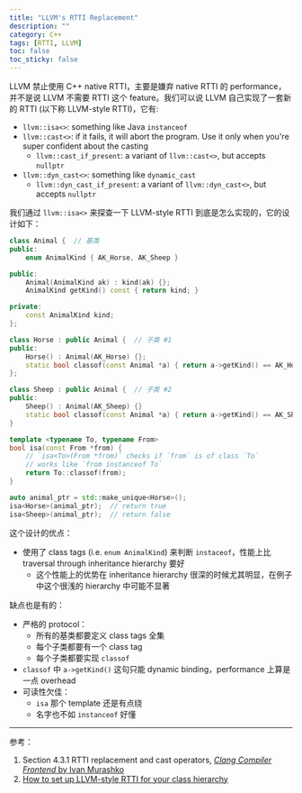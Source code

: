 ```yaml
---
title: "LLVM's RTTI Replacement"
description: ""
category: C++
tags: [RTTI, LLVM]
toc: false
toc_sticky: false
---
```


LLVM 禁止使用 C++ native RTTI，主要是嫌弃 native RTTI 的 performance，并不是说 LLVM 不需要 RTTI 这个 feature。我们可以说 LLVM 自己实现了一套新的 RTTI (以下称 LLVM-style RTTI)，它有:

- `llvm::isa<>`: something like Java `instanceof`
- `llvm::cast<>`: if it fails, it will abort the program. Use it only when you're super confident about the casting
    - `llvm::cast_if_present`: a variant of `llvm::cast<>`, but accepts `nullptr`
- `llvm::dyn_cast<>`: something like `dynamic_cast`
    - `llvm::dyn_cast_if_present`: a variant of `llvm::dyn_cast<>`, but accepts `nullptr`

我们通过 `llvm::isa<>` 来探查一下 LLVM-style RTTI 到底是怎么实现的，它的设计如下：

```cpp
class Animal {  // 基类
public:
    enum AnimalKind { AK_Horse, AK_Sheep }

public:
    Animal(AnimalKind ak) : kind(ak) {};
    AnimalKind getKind() const { return kind; }

private:
    const AnimalKind kind;
};

class Horse : public Animal {  // 子类 #1
public:
    Horse() : Animal(AK_Horse) {};
    static bool classof(const Animal *a) { return a->getKind() == AK_Horse; }
};

class Sheep : public Animal {  // 子类 #2
public:
    Sheep() : Animal(AK_Sheep) {}
    static bool classof(const Animal *a) { return a->getKind() == AK_Sheep; }
}

template <typename To, typename From>
bool isa(const From *from) {
    // `isa<To>(From *from)` checks if `from` is of class `To`
    // works like `from instanceof To`
    return To::classof(from);
}

auto animal_ptr = std::make_unique<Horse>();
isa<Horse>(animal_ptr);  // return true
isa<Sheep>(animal_ptr);  // return false
```

这个设计的优点：

- 使用了 class tags (i.e. `enum AnimalKind`) 来判断 `instaceof`，性能上比 traversal through inheritance hierarchy 要好
    - 这个性能上的优势在 inheritance hierarchy 很深的时候尤其明显，在例子中这个很浅的 hierarchy 中可能不显著

缺点也是有的：

- 严格的 protocol：
    - 所有的基类都要定义 class tags 全集
    - 每个子类都要有一个 class tag
    - 每个子类都要实现 `classof`
- `classof` 中 `a->getKind()` 这句只能 dynamic binding，performance 上算是一点 overhead
- 可读性欠佳：
    - `isa` 那个 template 还是有点绕
    - 名字也不如 `instanceof` 好懂

-----

参考：

1. Section 4.3.1 RTTI replacement and cast operators, [_Clang Compiler Frontend_ by Ivan Murashko](https://www.oreilly.com/library/view/clang-compiler-frontend/9781837630981/)
2. [How to set up LLVM-style RTTI for your class hierarchy](https://llvm.org/docs/HowToSetUpLLVMStyleRTTI.html)